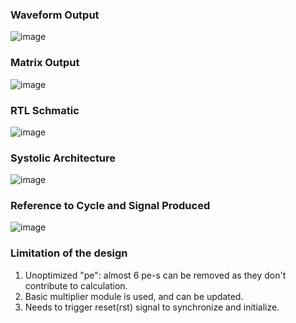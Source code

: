 ### Waveform Output
![image](https://github.com/user-attachments/assets/1eb7f970-36bf-4489-a430-8d0c602a7692)
### Matrix Output
![image](https://github.com/user-attachments/assets/c9cceb82-9005-4161-94e4-0a50810d8bbd)
### RTL Schmatic
![image](https://github.com/user-attachments/assets/97bc9920-1273-4bc4-b6e8-f437f7e7e783)
### Systolic Architecture
![image](https://github.com/user-attachments/assets/851b7cbf-b78e-4d2d-a9a7-d7378e2a3992)
### Reference to Cycle and Signal Produced
![image](https://github.com/user-attachments/assets/af5a7040-9af0-4529-9e12-58640dfef0d3)
### Limitation of the design
1. Unoptimized "pe": almost 6 pe-s can be removed as they don't contribute to calculation.
2. Basic multiplier module is used, and can be updated.
3. Needs to trigger reset(rst) signal to synchronize and initialize.
